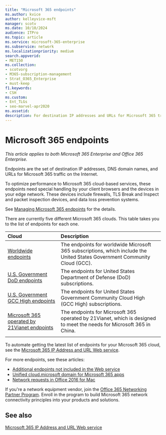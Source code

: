 ```yaml
---
title: "Microsoft 365 endpoints"
ms.author: kvice
author: kelleyvice-msft
manager: scotv
ms.date: 10/10/2024
audience: ITPro
ms.topic: article
ms.service: microsoft-365-enterprise
ms.subservice: network
ms.localizationpriority: medium
search.appverid:
- MET150
ms.collection:
- scotvorg 
- M365-subscription-management
- Strat_O365_Enterprise
- must-keep
f1.keywords:
- CSH
ms.custom:
- Ent_TLGs
- seo-marvel-apr2020
ms.assetid: 
description: For destination IP addresses and URLs for Microsoft 365 traffic, use this list of articles for the Internet endpoints of the different Microsoft 365 clouds.
---
```


# Microsoft 365 endpoints

*This article applies to both Microsoft 365 Enterprise and Office 365 Enterprise.*

Endpoints are the set of destination IP addresses, DNS domain names, and URLs for Microsoft 365 traffic on the Internet.

To optimize performance to Microsoft 365 cloud-based services, these endpoints need special handling by your client browsers and the devices in your edge network. These devices include firewalls, TLS Break and Inspect and packet inspection devices, and  data loss prevention systems.

See [Managing Microsoft 365 endpoints](managing-office-365-endpoints.md) for the details.

There are currently five different Microsoft 365 clouds. This table takes you to the list of endpoints for each one.

| Cloud | Description |
|:-------|:-----|
| [Worldwide endpoints](urls-and-ip-address-ranges.md) | The endpoints for worldwide Microsoft 365 subscriptions, which include the United States Government Community Cloud (GCC). |
| [U.S. Government DoD endpoints](microsoft-365-u-s-government-dod-endpoints.md) | The endpoints for United States Department of Defense (DoD) subscriptions. |
| [U.S. Government GCC High endpoints](microsoft-365-u-s-government-gcc-high-endpoints.md) | The endpoints for United States Government Community Cloud High (GCC High) subscriptions. |
| [Microsoft 365 operated by 21Vianet endpoints](urls-and-ip-address-ranges-21vianet.md) | The endpoints for Microsoft 365 operated by 21Vianet, which is designed to meet the needs for Microsoft 365 in China. |
|||

To automate getting the latest list of endpoints for your Microsoft 365 cloud, see the [Microsoft 365 IP Address and URL Web service](microsoft-365-ip-web-service.md).

For more endpoints, see these articles:

- [Additional endpoints not included in the Web service](additional-office365-ip-addresses-and-urls.md)
- [Unified cloud.microsoft domain for Microsoft 365 apps](cloud-microsoft-domain.md)
- [Network requests in Office 2016 for Mac](network-requests-in-office-2016-for-mac.md)

If you're a network equipment vendor, join the [Office 365 Networking Partner Program](microsoft-365-networking-partner-program.md). Enroll in the program to build Microsoft 365 network connectivity principles into your products and solutions.

## See also

[Microsoft 365 IP Address and URL Web service](microsoft-365-ip-web-service.md)
